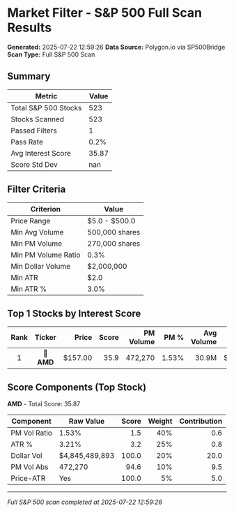 # Market Filter - S&P 500 Full Scan Results

**Generated:** 2025-07-22 12:59:26
**Data Source:** Polygon.io via SP500Bridge
**Scan Type:** Full S&P 500 Scan

## Summary

| Metric | Value |
|--------|-------|
| Total S&P 500 Stocks | 523 |
| Stocks Scanned | 523 |
| Passed Filters | 1 |
| Pass Rate | 0.2% |
| Avg Interest Score | 35.87 |
| Score Std Dev | nan |

## Filter Criteria

| Criterion | Value |
|-----------|-------|
| Price Range | $5.0 - $500.0 |
| Min Avg Volume | 500,000 shares |
| Min PM Volume | 270,000 shares |
| Min PM Volume Ratio | 0.3% |
| Min Dollar Volume | $2,000,000 |
| Min ATR | $2.0 |
| Min ATR % | 3.0% |

## Top 1 Stocks by Interest Score

| Rank | Ticker | Price | Score | PM Volume | PM % | Avg Volume | ATR | ATR % | $ Volume |
|:----:|:------:|------:|------:|----------:|-----:|-----------:|----:|------:|---------:|
| 1 | 🥇 **AMD** | $157.00 | 35.9 | 472,270 | 1.53% | 30.9M | $5.04 | 3.21% | $4845.5M |

## Score Components (Top Stock)

**AMD** - Total Score: 35.87

| Component | Raw Value | Score | Weight | Contribution |
|-----------|-----------|------:|-------:|-------------:|
| PM Vol Ratio | 1.53% | 1.5 | 40% | 0.6 |
| ATR % | 3.21% | 3.2 | 25% | 0.8 |
| Dollar Vol | $4,845,489,893 | 100.0 | 20% | 20.0 |
| PM Vol Abs | 472,270 | 94.6 | 10% | 9.5 |
| Price-ATR | Yes | 100.0 | 5% | 5.0 |

---
*Full S&P 500 scan completed at 2025-07-22 12:59:26*
